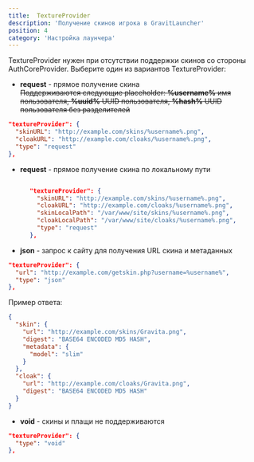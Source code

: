 ```yaml
---
title:  TextureProvider
description: 'Получение скинов игрока в GravitLauncher'
position: 4
category: 'Настройка лаунчера'
---
```

TextureProvider нужен при отсутствии поддержки скинов со стороны AuthCoreProvider. Выберите один из вариантов TextureProvider:

-   **request**  - прямое получение скина  
    ~~Поддерживаются следующие placeholder:  **%username%**  имя пользователя,  **%uuid%**  UUID пользователя,  **%hash%**  UUID пользователя без разделителей~~

```json
"textureProvider": {
  "skinURL": "http://example.com/skins/%username%.png",
  "cloakURL": "http://example.com/cloaks/%username%.png",
  "type": "request"
},
```

-  **request** - прямое получение скина по локальному пути

```json

      "textureProvider": {
        "skinURL": "http://example.com/skins/%username%.png",
        "cloakURL": "http://example.com/cloaks/%username%.png",
        "skinLocalPath": "/var/www/site/skins/%username%.png",
        "cloakLocalPath": "/var/www/site/cloaks/%username%.png",
        "type": "request"
      },
```

-  **json** - запрос к сайту для получения URL скина и метаданных

```json
"textureProvider": {
  "url": "http://example.com/getskin.php?username=%username%",
  "type": "json"
},
```

Пример ответа:

```json
{
  "skin": {
    "url": "http://example.com/skins/Gravita.png",
    "digest": "BASE64 ENCODED MD5 HASH",
    "metadata": {
      "model": "slim"
    }
  },
  "cloak": {
    "url": "http://example.com/cloaks/Gravita.png",
    "digest": "BASE64 ENCODED MD5 HASH"
  }
}
```

-  **void** - скины и плащи не поддерживаются

```json
"textureProvider": {
  "type": "void"
},
```